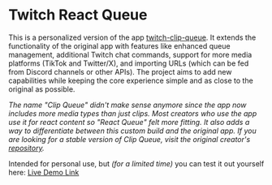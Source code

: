 # Twitch React Queue

This is a personalized version of the app [twitch-clip-queue](https://github.com/jakemiki/twitch-clip-queue). It extends the functionality of the original app with features like enhanced queue management, additional Twitch chat commands, support for more media platforms (TikTok and Twitter/X), and importing URLs (which can be fed from Discord channels or other APIs). The project aims to add new capabilities while keeping the core experience simple and as close to the original as possible.

*The name "Clip Queue" didn't make sense anymore since the app now includes more media types than just clips. Most creators who use the app use it for react content so "React Queue" felt more fitting. It also adds a way to differentiate between this custom build and the original app. If you are looking for a stable version of Clip Queue, visit the original creator's [repository](https://github.com/jakemiki/twitch-clip-queue).*

Intended for personal use, but *(for a limited time)* you can test it out yourself here:
[Live Demo Link](https://etf-clip-q.vercel.app/)
